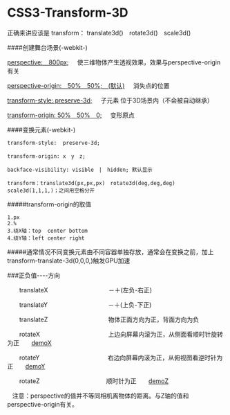# CSS3-Transform-3D

正确来讲应该是 transform： translate3d()　rotate3d()　scale3d()

####创建舞台场景(-webkit-)

 [perspective:　800px;](https://developer.mozilla.org/zh-CN/docs/Web/CSS/perspective)     使三维物体产生透视效果，效果与perspective-origin有关
 
 [perspective-origin:　50%　50%;　(默认)](https://developer.mozilla.org/zh-CN/docs/Web/CSS/perspective-origin)     消失点的位置
 
 [transform-style:  preserve-3d;](https://developer.mozilla.org/zh-CN/docs/Web/CSS/transform-style)     子元素
 位于3D场景内（不会被自动继承）
  
 [transform-origin: 50%　50%　0;](https://developer.mozilla.org/zh-CN/docs/Web/CSS/transform-origin)     变形原点
  
####变换元素(-webkit-)

    transform-style:  preserve-3d;
    
    transform-origin: x　y　z;
    
    backface-visibility: visible　|　hidden; 默认显示
    
    transform：translate3d(px,px,px)　rotate3d(deg,deg,deg)　scale3d(1,1,1,)；之间用空格分开
    
#####transform-origin的取值

    1.px
    2.%
    3.绕X轴：top  center bottom
    4.绕Y轴：left center right
    
#####通常情况不同变换元素由不同容器单独存放，通常会在变换之前，加上transform-translate-3d(0,0,0,)触发GPU加速

###正负值----方向

　　translateX　　　　　　　　　　－＋(左负-右正)　　
    
　　translateY　　　　　　　　　　－＋(上负-下正)　　　　　　　　　　　　
    
　　translateZ　　　　　　　　　　物体正面方向为正，背面方向为负　　
    
　　rotateX　　　　　　　　　　　 上边向屏幕内滚为正，从侧面看顺时针旋转为正　　[demoX](https://herohql521.github.io/CSS3-Transform-3D/rotateX.html)
    
　　rotateY　　　　　　　　　　　 右边向屏幕内滚为正，从俯视图看逆时针为正　　[demoY](https://herohql521.github.io/CSS3-Transform-3D/rotateY.html)　　　

　　rotateZ　　　　　　　　　　　顺时针为正　　[demoZ](https://herohql521.github.io/CSS3-Transform-3D/rotateZ.html)　　

    
    注意：perspective的值并不等同相机离物体的距离。与Z轴的值和perspective-origin有关。
